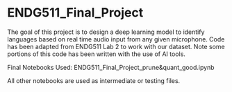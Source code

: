 # ENDG511_Final_Project

The goal of this project is to design a deep learning model to identify languages based on real time audio input from any given microphone. Code has been adapted from ENDG511 Lab 2 to work with our dataset. Note some portions of this code has been written with the use of AI tools.

Final Notebooks Used:
ENDG511_Final_Project_prune&quant_good.ipynb

All other notebooks are used as intermediate or testing files.
